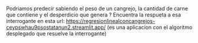 Podriamos predecir sabiendo el peso de un cangrejo, la cantidad de carne que contiene y el desperdicio que genera ? Encuentra la respueta a esa interrogante en esta url: https://regresionlinealconcangrejos-ceypswhau9psostatanun2.streamlit.app/ (es una aplicacion con el algoritmo desplegado que resuelve la interrogante)
